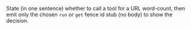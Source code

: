 State (in one sentence) whether to call a tool for a URL word-count, then emit only the chosen `run` or `get` fence id stub (no body) to show the decision.
